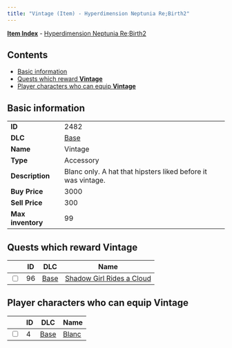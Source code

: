 ```yaml
---
title: "Vintage (Item) - Hyperdimension Neptunia Re;Birth2"
---
```


[**Item Index**](/neptunia/rb2/item/index.html) - [Hyperdimension Neptunia Re;Birth2](/neptunia/rb2)

## Contents

- [Basic information](#basic-information)
- [Quests which reward **Vintage**](#quests-which-reward-vintage)
- [Player characters who can equip **Vintage**](#player-characters-who-can-equip-vintage)

## Basic information

|   |   |
| -- | -- |
| **ID** | 2482 |
| **DLC** | [Base](/neptunia/rb2/dlc/0-base.html) |
| **Name** | Vintage |
| **Type** | Accessory |
| **Description** | Blanc only. A hat that hipsters liked before it was vintage. |
| **Buy Price** | 3000 |
| **Sell Price** | 300 |
| **Max inventory** | 99 |

## Quests which reward **Vintage**

|    | ID | DLC | Name |
| -- | -- | --- | ---- |
| <input type="checkbox" id="rb2-quest-0-96" class="trackbox" /> | 96 | [Base](/neptunia/rb2/dlc/0-base.html) | [Shadow Girl Rides a Cloud](/neptunia/rb2/quest/0-96-shadow-girl-rides-a-cloud.html) |

## Player characters who can equip **Vintage**

|    | ID | DLC | Name |
| -- | -- | --- | ---- |
| <input type="checkbox" id="rb2-player-0-4" class="trackbox" /> | 4 | [Base](/neptunia/rb2/dlc/0-base.html) | [Blanc](/neptunia/rb2/player/0-4-blanc.html) |